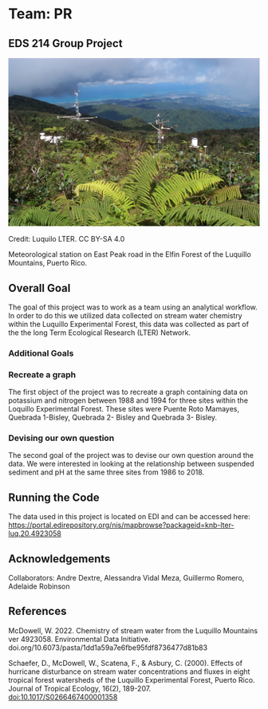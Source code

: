 # Team: PR

## EDS 214 Group Project

![](luq-0004.jpg)

Credit: Luquilo LTER. CC BY-SA 4.0

Meteorological station on East Peak road in the Elfin Forest of the Luquillo Mountains, Puerto Rico.

## Overall Goal

The goal of this project was to work as a team using an analytical workflow. In order to do this we utilized data collected on stream water chemistry within the Luquillo Experimental Forest, this data was collected as part of the the long Term Ecological Research (LTER) Network.

### Additional Goals

### Recreate a graph

The first object of the project was to recreate a graph containing data on potassium and nitrogen between 1988 and 1994 for three sites within the Loquillo Experimental Forest. These sites were Puente Roto Mamayes, Quebrada 1-Bisley, Quebrada 2- Bisley and Quebrada 3- Bisley.

### Devising our own question

The second goal of the project was to devise our own question around the data. We were interested in looking at the relationship between suspended sediment and pH at the same three sites from 1986 to 2018.

## Running the Code

The data used in this project is located on EDI and can be accessed here: <https://portal.edirepository.org/nis/mapbrowse?packageid=knb-lter-luq.20.4923058>

## Acknowledgements

Collaborators: Andre Dextre, Alessandra Vidal Meza, Guillermo Romero, Adelaide Robinson

## References

McDowell, W. 2022. Chemistry of stream water from the Luquillo Mountains ver 4923058. Environmental Data Initiative. doi.org/10.6073/pasta/1dd1a59a7e6fbe95fdf8736477d81b83

Schaefer, D., McDowell, W., Scatena, F., & Asbury, C. (2000). Effects of hurricane disturbance on stream water concentrations and fluxes in eight tropical forest watersheds of the Luquillo Experimental Forest, Puerto Rico. Journal of Tropical Ecology, 16(2), 189-207. <doi:10.1017/S0266467400001358>
